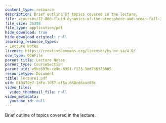 ```yaml
---
content_type: resource
description: Brief outline of topics covered in the lecture.
file: /courses/12-800-fluid-dynamics-of-the-atmosphere-and-ocean-fall-2004/6f8470e71dfe1057ef5a668cd6aac83c_lecture1.pdf
file_size: 25398
file_type: application/pdf
hide_download: true
hide_download_original: null
learning_resource_types:
- Lecture Notes
license: https://creativecommons.org/licenses/by-nc-sa/4.0/
ocw_type: OCWFile
parent_title: Lecture Notes
parent_type: CourseSection
parent_uid: e9bc603b-ee9e-6391-f123-9ed7bb379805
resourcetype: Document
title: lecture1.pdf
uid: 6f8470e7-1dfe-1057-ef5a-668cd6aac83c
video_files:
  video_thumbnail_file: null
video_metadata:
  youtube_id: null
---
```

Brief outline of topics covered in the lecture.